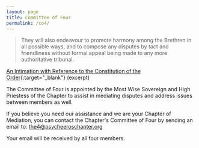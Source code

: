 ```yaml
---
layout: page
title: Committee of Four
permalink: /co4/
---
```


> They will also endeavour to promote harmony among the Brethren in all possible ways, and to compose any disputes by tact and friendliness without formal appeal being made to any more authoritative tribunal.

[An Intimation with Reference to the Constitution of the Order](http://lib.oto-usa.org/libri/liber0194.html){:target="_blank"} (excerpt)

The Committee of Four is appointed by the Most Wise Sovereign and High Priestess of the Chapter to assist in mediating disputes and address issues between members as well. 

If you believe you need our assistance and we are your Chapter of Mediation, you can contact the Chapter's Committee of Four by sending an email to: <the4@psycheeroschapter.org>

Your email will be received by all four members. 
